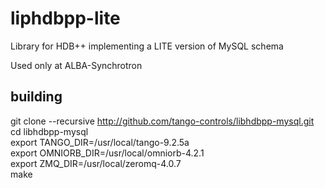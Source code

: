 # liphdbpp-lite
Library for HDB++ implementing a LITE version of MySQL schema

Used only at ALBA-Synchrotron

## building
git clone --recursive http://github.com/tango-controls/libhdbpp-mysql.git  
cd libhdbpp-mysql  
export TANGO_DIR=/usr/local/tango-9.2.5a  
export OMNIORB_DIR=/usr/local/omniorb-4.2.1  
export ZMQ_DIR=/usr/local/zeromq-4.0.7  
make
